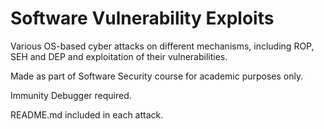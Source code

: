 # Software Vulnerability Exploits

Various OS-based cyber attacks on different mechanisms, including ROP, SEH and DEP and exploitation of their vulnerabilities.

Made as part of Software Security course for academic purposes only.

Immunity Debugger required.

README.md included in each attack.
